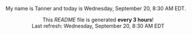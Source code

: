 My name is Tanner and today is Wednesday, September 20, 8:30 AM EDT.

<p align="center">This <i>README</i> file is generated <b>every 3 hours</b>!</br>Last refresh: Wednesday, September 20, 8:30 AM EDT<br /></p>
